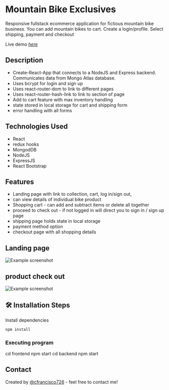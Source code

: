 # Mountain Bike Exclusives

Responsive fullstack ecommerce application for fictious mountain bike business. You can add mountain bikes to cart. Create a login/profile. Select shipping, payment and checkout

Live demo [_here_](https://mtb-bike-shop.herokuapp.com/)

## Description

- Create-React-App that connects to a NodeJS and Express backend. Communicates data from Mongo Atlas database.
- Uses bcrypt for login and sign up
- Uses react-router-dom to link to different pages
- Uses react-router-hash-link to link to section of page
- Add to cart feature with max inventory handling
- state stored in local storage for cart and shipping form
- error handling with all forms

## Technologies Used

- React
- redux hooks
- MongodDB
- NodeJS
- ExpressJS
- React Bootstrap

## Features

- Landing page with link to collection, cart, log in/sign out,
- can view details of individual bike product
- Shopping cart - can add and subtract items or delete all together
- proceed to check out - if not logged in will direct you to sign in / sign up page
- shipping page holds state in local storage
- payment method option
- checkout page with all shopping details

## Landing page

![Example screenshot](./front/public/images/mountainbike-exclusives.png)

## product check out

![Example screenshot](./front/public/images/mountainbike-checkout.png)

## 🛠️ Installation Steps

Install dependencies

```bash
npm install
```

### Executing program

cd frontend
npm start
cd backend
npm start

## Contact

Created by [@cfrancisco726](http://www.carlofrancisco.com) - feel free to contact me!

